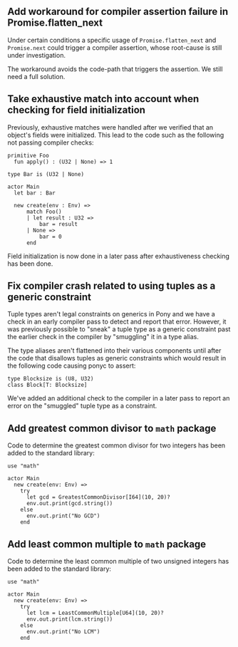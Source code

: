 ## Add workaround for compiler assertion failure in Promise.flatten_next

Under certain conditions a specific usage of `Promise.flatten_next` and `Promise.next` could trigger a compiler assertion, whose root-cause is still under investigation.

The workaround avoids the code-path that triggers the assertion. We still need a full solution.

## Take exhaustive match into account when checking for field initialization

Previously, exhaustive matches were handled after we verified that an object's fields were initialized. This lead to the code such as the following not passing compiler checks:

```pony
primitive Foo
  fun apply() : (U32 | None) => 1

type Bar is (U32 | None)

actor Main
  let bar : Bar

  new create(env : Env) =>
      match Foo()
      | let result : U32 =>
          bar = result
      | None =>
          bar = 0
      end
```

Field initialization is now done in a later pass after exhaustiveness checking has been done.

## Fix compiler crash related to using tuples as a generic constraint

Tuple types aren't legal constraints on generics in Pony and we have a check in an early compiler pass to detect and report that error. However, it was previously possible to "sneak" a tuple type as a generic constraint past the earlier check in the compiler by "smuggling" it in a type alias.

The type aliases aren't flattened into their various components until after the code that disallows tuples as generic constraints which would result in the following code causing ponyc to assert:

```pony
type Blocksize is (U8, U32)
class Block[T: Blocksize]
```

We've added an additional check to the compiler in a later pass to report an error on the "smuggled" tuple type as a constraint.

## Add greatest common divisor to `math` package

Code to determine the greatest common divisor for two integers has been added to the standard library:

```pony
use "math"

actor Main
  new create(env: Env) =>
    try
      let gcd = GreatestCommonDivisor[I64](10, 20)?
      env.out.print(gcd.string())
    else
      env.out.print("No GCD")
    end
```

## Add least common multiple to `math` package

Code to determine the least common multiple of two unsigned integers has been added to the standard library:

```pony
use "math"

actor Main
  new create(env: Env) =>
    try
      let lcm = LeastCommonMultiple[U64](10, 20)?
      env.out.print(lcm.string())
    else
      env.out.print("No LCM")
    end
```


